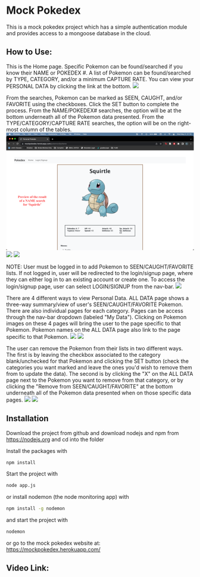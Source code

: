 # Mock Pokedex 

This is a mock pokedex project which has a simple authentication module 
and provides access to a mongoose database in the cloud.



## How to Use: 

This is the Home page. Specific Pokemon can be found/searched if you know their NAME or POKEDEX #. 
A list of Pokemon can be found/searched by TYPE, CATEGORY, and/or a minimum CAPTURE RATE. You can view your PERSONAL DATA by clicking the link at the bottom. 
<img class="image w-100" src="/images/homePg.png"></img>

From the searches, Pokemon can be marked as SEEN, CAUGHT, and/or FAVORITE using the checkboxes. Click the SET button to complete the process. From the NAME/POKEDEX# searches, the option will be at the bottom underneath all of the Pokemon data presented. From the TYPE/CATEGORY/CAPTURE RATE searches, the option will be on the right-most column of the tables. 
<img class="image w-100" src="/public/images/specificSearch.png"></img>
<img class="image w-100" src="/images/specificSearch-checkboxes.png"></img>
<img class="image w-100" src="/images/listSearch.png"></img>

NOTE: User must be logged in to add Pokemon to SEEN/CAUGHT/FAVORITE lists. If not logged in, user will be redirected to the login/signup page, where they can either log in to an existing account or create one. To access the login/signup page, user can select LOGIN/SIGNUP from the nav-bar.
<img class="image w-100" src="/images/login-signup.png"></img>

There are 4 different ways to view Personal Data. ALL DATA page shows a three-way summary/view of user's SEEN/CAUGHT/FAVORITE Pokemon. There are also individual pages for each category. Pages can be access through the nav-bar dropdown (labeled "My Data"). Clicking on Pokemon images on these 4 pages will bring the user to the page specific to that Pokemon. Pokemon names on the ALL DATA page also link to the page specific to that Pokemon. 
<img class="image w-100" src="/images/allData.png"></img>
<img class="image w-100" src="/images/specificData.png"></img>

The user can remove the Pokemon from their lists in two different ways. The first is by leaving the checkbox associated to the category blank/unchecked for that Pokemon and clicking the SET button (check the categories you want marked and leave the ones you'd wish to remove them from to update the data). The second is by clicking the "X" on the ALL DATA page next to the Pokemon you want to remove from that category, or by clicking the "Remove from SEEN/CAUGHT/FAVORITE" at the bottom underneath all of the Pokemon data presented when on those specific data pages. 
<img class="image w-100" src="/images/allData-remove.png"></img>
<img class="image w-100" src="/images/specificData-remove.png"></img>



## Installation
Download the project from github and download nodejs and npm from https://nodejs.org
and cd into the folder

Install the packages with
``` bash
npm install
```
Start the project with
``` bash
node app.js
```
or install nodemon (the node monitoring app) with
``` bash
npm install -g nodemon
```
and start the project with
``` bash
nodemon
```
or go to the mock pokedex website at: 
https://mockpokedex.herokuapp.com/



## Video Link:

